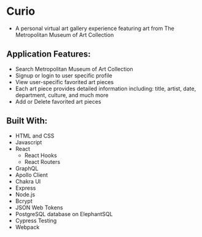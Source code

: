 # Curio
- A personal virtual art gallery experience featuring art from The Metropolitan Museum of Art Collection

## Application Features:
- Search Metropolitan Museum of Art Collection
- Signup or login to user specific profile
- View user-specific favorited art pieces 
- Each art piece provides detailed information including: title, artist, date, department, culture, and much more
- Add or Delete favorited art pieces


## Built With:
- HTML and CSS
- Javascript
- React
    - React Hooks
    - React Routers
- GraphQL
- Apollo Client
- Chakra UI
- Express
- Node.js
- Bcrypt
- JSON Web Tokens
- PostgreSQL database on ElephantSQL
- Cypress Testing
- Webpack
